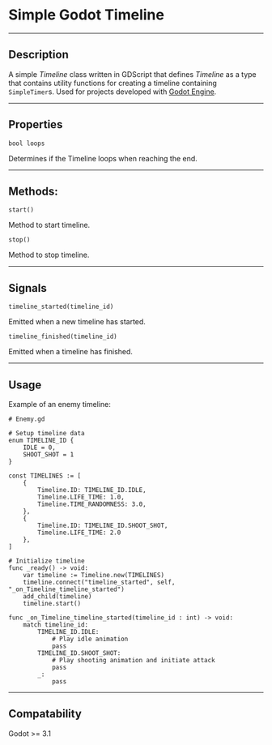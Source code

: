 # Simple Godot Timeline

---------------------
## Description

A simple *Timeline* class written in GDScript that defines *Timeline* as a type that contains utility functions for creating a timeline containing `SimpleTimer`s.  Used for projects developed with [Godot Engine](https://godotengine.org).

-------------
## Properties

```
bool loops
```
Determines if the Timeline loops when reaching the end.

-----------
## Methods:

```
start()
```
Method to start timeline.  

```
stop()
```
Method to stop timeline.

----------
## Signals

```
timeline_started(timeline_id)
```
Emitted when a new timeline has started.

```
timeline_finished(timeline_id)
```
Emitted when a timeline has finished.

--------
## Usage

Example of an enemy timeline:
```
# Enemy.gd

# Setup timeline data
enum TIMELINE_ID {
    IDLE = 0,
    SHOOT_SHOT = 1
}

const TIMELINES := [
    {
        Timeline.ID: TIMELINE_ID.IDLE,
        Timeline.LIFE_TIME: 1.0,
        Timeline.TIME_RANDOMNESS: 3.0,
    },
    {
        Timeline.ID: TIMELINE_ID.SHOOT_SHOT,
        Timeline.LIFE_TIME: 2.0
    },
]

# Initialize timeline
func _ready() -> void:
    var timeline := Timeline.new(TIMELINES)
    timeline.connect("timeline_started", self, "_on_Timeline_timeline_started")
    add_child(timeline)
    timeline.start()

func _on_Timeline_timeline_started(timeline_id : int) -> void:
    match timeline_id:
        TIMELINE_ID.IDLE:
            # Play idle animation
            pass
        TIMELINE_ID.SHOOT_SHOT:
            # Play shooting animation and initiate attack
            pass
        _:
            pass
```

---------------
## Compatability

Godot >= 3.1
